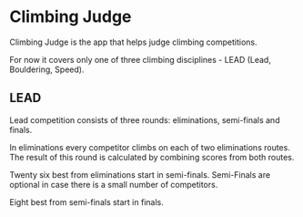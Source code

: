 # Climbing Judge

Climbing Judge is the app that helps judge climbing competitions. 

For now it covers only one of three climbing disciplines - LEAD (Lead, Bouldering, Speed). 

## LEAD

Lead competition consists of three rounds: eliminations, semi-finals and finals.

In eliminations every competitor climbs on each of two eliminations routes. 
The result of this round is calculated by combining scores from both routes.

Twenty six best from eliminations start in semi-finals.
Semi-Finals are optional in case there is a small number of competitors.

Eight best from semi-finals start in finals.
